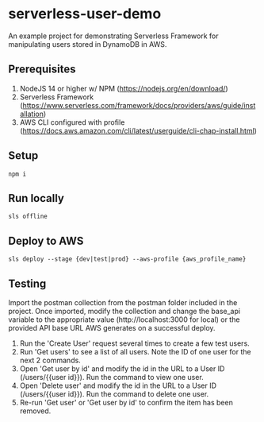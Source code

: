 # serverless-user-demo
An example project for demonstrating Serverless Framework for manipulating users stored in DynamoDB in AWS.

## Prerequisites
1. NodeJS 14 or higher w/ NPM (https://nodejs.org/en/download/)
2. Serverless Framework (https://www.serverless.com/framework/docs/providers/aws/guide/installation)
3. AWS CLI configured with profile (https://docs.aws.amazon.com/cli/latest/userguide/cli-chap-install.html)

## Setup
`npm i`

## Run locally
`sls offline`

## Deploy to AWS
`sls deploy --stage {dev|test|prod} --aws-profile {aws_profile_name}`

## Testing
Import the postman collection from the postman folder included in the project.  Once imported, modify the collection and change the base_api variable to the appropriate value (http://localhost:3000 for local) or the provided API base URL AWS generates on a successful deploy.

1. Run the 'Create User' request several times to create a few test users.
2. Run 'Get users' to see a list of all users.  Note the ID of one user for the next 2 commands.
3. Open 'Get user by id' and modify the id in the URL to a User ID (/users/{{user id}}).  Run the command to view one user.
4. Open 'Delete user' and modify the id in the URL to a User ID (/users/{{user id}}).  Run the command to delete one user. 
5. Re-run 'Get user' or 'Get user by id' to confirm the item has been removed.